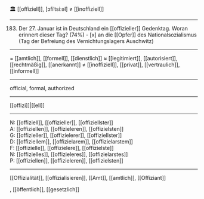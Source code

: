 🏛️ [[offiziell]], [ɔfiˈtsiːəl] ≠ [[inoffiziell]]

---
183. Der 27. Januar ist in Deutschland ein [[offizieller]] Gedenktag. Woran erinnert dieser Tag? (74%)
	- [x] an die [[Opfer]] des Nationalsozialismus (Tag der Befreiung des Vernichtungslagers Auschwitz)


---
= [[amtlich]], [[formell]], [[dienstlich]]
≈ [[legitimiert]], [[autorisiert]], [[rechtmäßig]], [[anerkannt]]
≠ [[inoffiziell]], [[privat]], [[vertraulich]], [[informell]]

---
official, formal, authorized

---
[[offizi]]|[[ell]]

---
N: [[offiziell]], [[offizieller]], [[offiziellster]]  
A: [[offiziellen]], [[offizieleren]], [[offizielsten]]  
G: [[offizieller]], [[offizielerer]], [[offiziellster]]  
D: [[offiziellem]], [[offizielarem]], [[offizielarstem]]  
F: [[offizielle]], [[offizielere]], [[offizielste]]  
N: [[offizielles]], [[offizieleres]], [[offizielarstes]]  
P: [[offiziellen]], [[offizieleren]], [[offizielsten]]  

---
[[Offizialität]], [[offizialisieren]], [[Amt]], [[amtlich]], [[Offiziant]]

, [[öffentlich]], [[gesetzlich]]
